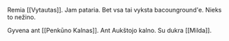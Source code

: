 Remia [[Vytautas]]. Jam pataria. Bet vsa tai vyksta bacounground'e. Nieks to nežino.

Gyvena ant [[Penkūno Kalnas]]. Ant Aukštojo kalno. Su dukra [[Milda]].

